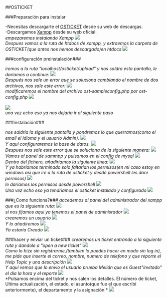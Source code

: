 ##OSTICKET


###Preparación para instalar



-Necesitas descargarte el [OSTICKET](https://osticket.com/download/) desde su web de descargas.
</br>
-Descargamos [Xampp](https://www.apachefriends.org/es/download.html) desde su web oficial.
</br>
*empezaremos instalando Xampp*
![](images/3.png)
</br>
*Despues vamos a la ruta de htdocs de xampp, y extraemos la carpeta de OSTICKET\(que antes nos hemos descargado\)en htdocs*
![](images/4.png)
</br>

###configuración preinstalación###

*iremos a la ruta "localhost/osticket/upload" y nos saldra esta pantalla, le dariamos a continue:*
![](images/5.png)
</br>
*Después nos sale un error que se soluciona cambiando el nombre de dos archivos, nos sale este error:*
![](images/8.png)
</br>
*modificaremos el nombre del archivo ost-sampleconfig.php por ost-config.php*
![](images/9.png)
</br>
</br>
![](images/10.png)
</br>
*una vez echo eso ya nos dejaria ir al siguiente paso*

###instalación###

*nos saldría la siguiente pantalla y pondremos lo que querramos\(como el email el idioma y el usuario Admin\).*
![](images/11.png)
</br>
*Y aqui configuraremos la base de datos.*
![](images/12.png)
</br>
*Despues nos sale este error que se soluciona de la siguiente manera:*
![](images/15.png)
</br>
*Vamos al panel de xammpp y pulsamos en el config de mysql*
![](images/16.png)
</br>
*Dentro del fichero, añadiriamos la siguiente linea:*
![](images/17.png)
</br>
*Y ya habriamos terminado solo faltarian los permisos\(en mi caso estoy en windows asi que ire a la ruta de osticket y desde powershell les dare permisos\)*
![](images/13.png)
</br>
*le dariamos los permisos desde powershell*
![](images/24.png)
</br>
*Una vez echo eso ya tendriamos el osticket instalado y configurado*
![](images/14.png)
</br>

###¿Como funciona?###
*accedemos al panel del administrador del xampp que es la siguiente ruta:*
![](images/18.png)
</br>
*si nos fijamos aqui ya tenemos el panel de adminisrador*
![](images/19.png)
</br>
*crearemos un usuario*
![](images/25.png)
</br>
*Y lo añadiremos*
![](images/26.png)
</br>
*Ya estaria Creado*
![](images/27.png)
</br>

###hacer y enviar un ticket###
*crearemos un ticket entrando a la siguiente ruta y dandole a "open a new ticket"*
![](images/20.png)
</br>
*Como lo hize sin registrarme,\(tambien lo puedes hacer en modo sin log in\), me pide que inserte el correo, nombre, numero de telefono y que reporte el Help Topic y una descripción*
![](images/21.png)
</br>
*Y aqui vemos que lo envio el usuario prueba Melián que es Guest"invitado" el dia la hora y el reporte*
![](images/22.png)
</br>
*Pulsamos encima del ticket y nos salen los detalles. El número de ticket, Ultima actualización, el estado, el asunto\(que fue el que escribi anteriormente\), el departamento y la asignación *
![](images/23.png)
</br>